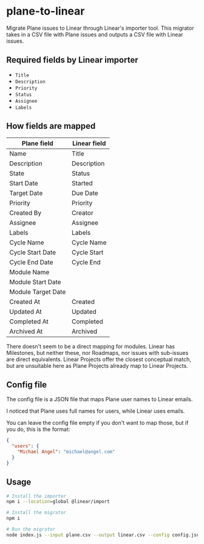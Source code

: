 # plane-to-linear

Migrate Plane issues to Linear through Linear's importer tool. This migrator takes in a CSV file with Plane issues and outputs a CSV file with Linear issues.

## Required fields by Linear importer

- `Title`
- `Description`
- `Priority`
- `Status`
- `Assignee`
- `Labels`

## How fields are mapped

| Plane field        | Linear field |
| ------------------ | ------------ |
| Name               | Title        |
| Description        | Description  |
| State              | Status       |
| Start Date         | Started      |
| Target Date        | Due Date     |
| Priority           | Priority     |
| Created By         | Creator      |
| Assignee           | Assignee     |
| Labels             | Labels       |
| Cycle Name         | Cycle Name   |
| Cycle Start Date   | Cycle Start  |
| Cycle End Date     | Cycle End    |
| Module Name        |              |
| Module Start Date  |              |
| Module Target Date |              |
| Created At         | Created      |
| Updated At         | Updated      |
| Completed At       | Completed    |
| Archived At        | Archived     |

There doesn't seem to be a direct mapping for modules. Linear has Milestones, but neither these, nor Roadmaps, nor issues with sub-issues are direct equivalents. Linear Projects offer the closest conceptual match, but are unsuitable here as Plane Projects already map to Linear Projects.

## Config file

The config file is a JSON file that maps Plane user names to Linear emails.

I noticed that Plane uses full names for users, while Linear uses emails.

You can leave the config file empty if you don't want to map those, but if you do, this is the format:

```json
{
  "users": {
    "Michael Angel": "michael@angel.com"
  }
}
```

## Usage

```bash
# Install the importer
npm i --location=global @linear/import

# Install the migrator
npm i

# Run the migrator
node index.js --input plane.csv --output linear.csv --config config.json
```
